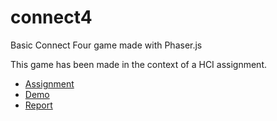 # connect4
Basic Connect Four game made with Phaser.js

This game has been made in the context of a HCI assignment.
* [Assignment](http://www.computing.dcu.ie/~dfitzpat/ca357/assignment)
* [Demo](https://kirly-af.github.io/connect4/views/game/demo.html)
* [Report](./src/views/partials/report.md)
